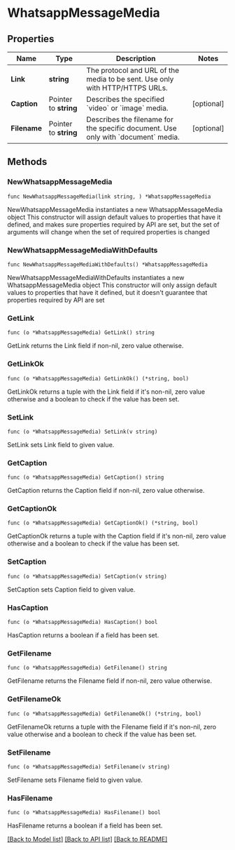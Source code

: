 # WhatsappMessageMedia

## Properties

Name | Type | Description | Notes
------------ | ------------- | ------------- | -------------
**Link** | **string** | The protocol and URL of the media to be sent. Use only with HTTP/HTTPS URLs. | 
**Caption** | Pointer to **string** | Describes the specified &#x60;video&#x60; or &#x60;image&#x60; media. | [optional] 
**Filename** | Pointer to **string** | Describes the filename for the specific document. Use only with &#x60;document&#x60; media. | [optional] 

## Methods

### NewWhatsappMessageMedia

`func NewWhatsappMessageMedia(link string, ) *WhatsappMessageMedia`

NewWhatsappMessageMedia instantiates a new WhatsappMessageMedia object
This constructor will assign default values to properties that have it defined,
and makes sure properties required by API are set, but the set of arguments
will change when the set of required properties is changed

### NewWhatsappMessageMediaWithDefaults

`func NewWhatsappMessageMediaWithDefaults() *WhatsappMessageMedia`

NewWhatsappMessageMediaWithDefaults instantiates a new WhatsappMessageMedia object
This constructor will only assign default values to properties that have it defined,
but it doesn't guarantee that properties required by API are set

### GetLink

`func (o *WhatsappMessageMedia) GetLink() string`

GetLink returns the Link field if non-nil, zero value otherwise.

### GetLinkOk

`func (o *WhatsappMessageMedia) GetLinkOk() (*string, bool)`

GetLinkOk returns a tuple with the Link field if it's non-nil, zero value otherwise
and a boolean to check if the value has been set.

### SetLink

`func (o *WhatsappMessageMedia) SetLink(v string)`

SetLink sets Link field to given value.


### GetCaption

`func (o *WhatsappMessageMedia) GetCaption() string`

GetCaption returns the Caption field if non-nil, zero value otherwise.

### GetCaptionOk

`func (o *WhatsappMessageMedia) GetCaptionOk() (*string, bool)`

GetCaptionOk returns a tuple with the Caption field if it's non-nil, zero value otherwise
and a boolean to check if the value has been set.

### SetCaption

`func (o *WhatsappMessageMedia) SetCaption(v string)`

SetCaption sets Caption field to given value.

### HasCaption

`func (o *WhatsappMessageMedia) HasCaption() bool`

HasCaption returns a boolean if a field has been set.

### GetFilename

`func (o *WhatsappMessageMedia) GetFilename() string`

GetFilename returns the Filename field if non-nil, zero value otherwise.

### GetFilenameOk

`func (o *WhatsappMessageMedia) GetFilenameOk() (*string, bool)`

GetFilenameOk returns a tuple with the Filename field if it's non-nil, zero value otherwise
and a boolean to check if the value has been set.

### SetFilename

`func (o *WhatsappMessageMedia) SetFilename(v string)`

SetFilename sets Filename field to given value.

### HasFilename

`func (o *WhatsappMessageMedia) HasFilename() bool`

HasFilename returns a boolean if a field has been set.


[[Back to Model list]](../README.md#documentation-for-models) [[Back to API list]](../README.md#documentation-for-api-endpoints) [[Back to README]](../README.md)


